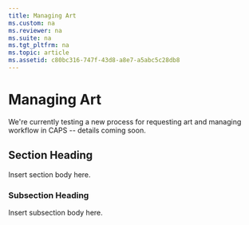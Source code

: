 ```yaml
---
title: Managing Art
ms.custom: na
ms.reviewer: na
ms.suite: na
ms.tgt_pltfrm: na
ms.topic: article
ms.assetid: c80bc316-747f-43d8-a8e7-a5abc5c28db8
---
```

# Managing Art
We're currently testing a new process for requesting art and managing workflow in CAPS -- details coming soon.

## Section Heading
Insert section body here.

### Subsection Heading
Insert subsection body here.

